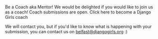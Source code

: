 Be a Coach aka Mentor!
We would be delighted if you would like to join us as a coach! Coach submissions are open. Click here to become a Django Girls coach

We will contact you, but if you'd like to know what is happening with your submission, you can contact us on belfast@djangogirls.org :)
